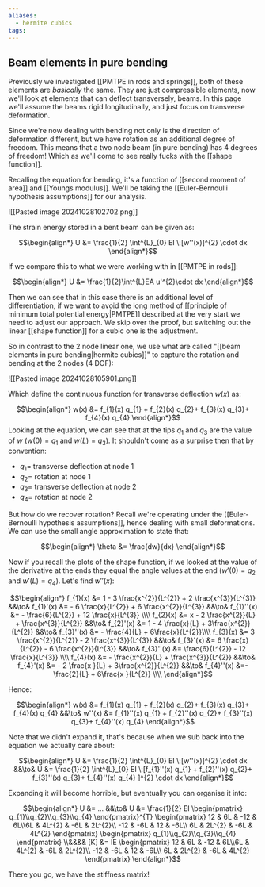 ```yaml
---
aliases:
  - hermite cubics
tags:
---
```


## Beam elements in pure bending

Previously we investigated [[PMTPE in rods and springs]], both of these elements are *basically* the same. They are just compressible elements, now we'll look at elements that can deflect transversely, beams. In this page we'll assume the beams rigid longitudinally, and just focus on transverse deformation.

Since we're now dealing with bending not only is the direction of deformation different, but we have rotation as an additional degree of freedom. This means that a two node beam (in pure bending) has 4 degrees of freedom! Which as we'll come to see really fucks with the [[shape function]].

Recalling the equation for bending, it's a function of [[second moment of area]] and [[Youngs modulus]]. We'll be taking the [[Euler-Bernoulli hypothesis assumptions]] for our analysis.

![[Pasted image 20241028102702.png]]

The strain energy stored in a bent beam can be given as:

$$\begin{align*}
U &= \frac{1}{2} \int^{L}_{0} EI \:[w''(x)]^{2} \cdot dx
\end{align*}$$

If we compare this to what we were working with in [[PMTPE in rods]]:

$$\begin{align*}
U &= \frac{1}{2}\int^{L}EA u'^{2}\cdot dx
\end{align*}$$

Then we can see that in this case there is an additional level of differentiation, if we want to avoid the long method of [[principle of minimum total potential energy|PMTPE]] described at the very start we need to adjust our approach. We skip over the proof, but switching out the linear [[shape function]] for a cubic one is the adjustment.

So in contrast to the 2 node linear one, we use what are called "[[beam elements in pure bending|hermite cubics]]" to capture the rotation and bending at the 2 nodes (4 DOF):

![[Pasted image 20241028105901.png]]

Which define the continuous function for transverse deflection $w(x)$ as:

$$\begin{align*}
w(x) &= f_{1}(x) q_{1} + f_{2}(x) q_{2}+ f_{3}(x) q_{3}+ f_{4}(x) q_{4}
\end{align*}$$
Looking at the equation, we can see that at the tips $q_{1}$ and $q_{3}$ are the value of $w$ ($w(0)=q_{1}$ and $w(L)=q_{3}$). It shouldn't come as a surprise then that by convention:
- $q_{1}=$ transverse deflection at node 1
- $q_{2}=$ rotation at node 1
- $q_{3}=$ transverse deflection at node 2
- $q_{4}=$ rotation at node 2

But how do we recover rotation? Recall we're operating under the [[Euler-Bernoulli hypothesis assumptions]], hence dealing with small deformations. We can use the small angle approximation to state that:

$$\begin{align*}
\theta &= \frac{dw}{dx}
\end{align*}$$

Now if you recall the plots of the shape function, if we looked at the value of the derivative at the ends they equal the angle values at the end ($w'(0)=q_{2}$ and $w'(L)=q_{4}$). Let's find $w''(x)$:

$$\begin{align*}
f_{1}(x) &= 1 - 3 \frac{x^{2}}{L^{2}} + 2 \frac{x^{3}}{L^{3}} &&\to& f_{1}'(x) &= - 6 \frac{x}{L^{2}} + 6 \frac{x^{2}}{L^{3}} &&\to& f_{1}''(x) &=  -  \frac{6}{L^{2}} + 12 \frac{x}{L^{3}} \\\\
f_{2}(x) &= x - 2 \frac{x^{2}}{L} + \frac{x^{3}}{L^{2}} &&\to& f_{2}'(x) &= 1 - 4 \frac{x}{L} + 3\frac{x^{2}}{L^{2}} &&\to& f_{3}''(x) &= - \frac{4}{L} + 6\frac{x}{L^{2}}\\\\
f_{3}(x) &=  3 \frac{x^{2}}{L^{2}} - 2 \frac{x^{3}}{L^{3}} &&\to& f_{3}'(x) &=  6 \frac{x}{L^{2}} - 6 \frac{x^{2}}{L^{3}} &&\to& f_{3}''(x) &=  \frac{6}{L^{2}} - 12 \frac{x}{L^{3}}  \\\\
f_{4}(x) &=  -  \frac{x^{2}}{L} + \frac{x^{3}}{L^{2}} &&\to& f_{4}'(x) &= - 2 \frac{x }{L} + 3\frac{x^{2}}{L^{2}} &&\to& f_{4}''(x) &=-  \frac{2}{L} + 6\frac{x }{L^{2}} \\\\
\end{align*}$$

Hence:

$$\begin{align*}
w(x) &= f_{1}(x) q_{1} + f_{2}(x) q_{2}+ f_{3}(x) q_{3}+ f_{4}(x) q_{4} &&\to& w''(x) &= f_{1}''(x) q_{1} + f_{2}''(x) q_{2}+ f_{3}''(x) q_{3}+ f_{4}''(x) q_{4} 
\end{align*}$$

Note that we didn't expand it, that's because when we sub back into the equation we actually care about:

$$\begin{align*}
U &= \frac{1}{2} \int^{L}_{0} EI \:[w''(x)]^{2} \cdot dx &&\to&   U &= \frac{1}{2} \int^{L}_{0} EI \:[f_{1}''(x) q_{1} + f_{2}''(x) q_{2}+ f_{3}''(x) q_{3}+ f_{4}''(x) q_{4} ]^{2} \cdot dx 
\end{align*}$$

Expanding it will become horrible, but eventually you can organise it into:

$$\begin{align*}
U &= ... &&\to& U &= \frac{1}{2} EI \begin{pmatrix} q_{1}\\q_{2}\\q_{3}\\q_{4} \end{pmatrix}^{T} \begin{pmatrix} 12 & 6L & -12 & 6L\\6L & 4L^{2} & -6L & 2L^{2}\\ -12 & -6L & 12 & -6L\\ 6L & 2L^{2} & -6L & 4L^{2} \end{pmatrix} \begin{pmatrix} q_{1}\\q_{2}\\q_{3}\\q_{4} \end{pmatrix} \\&&&& [K] &= IE \begin{pmatrix} 12 & 6L & -12 & 6L\\6L & 4L^{2} & -6L & 2L^{2}\\ -12 & -6L & 12 & -6L\\ 6L & 2L^{2} & -6L & 4L^{2} \end{pmatrix}
\end{align*}$$

There you go, we have the stiffness matrix!


